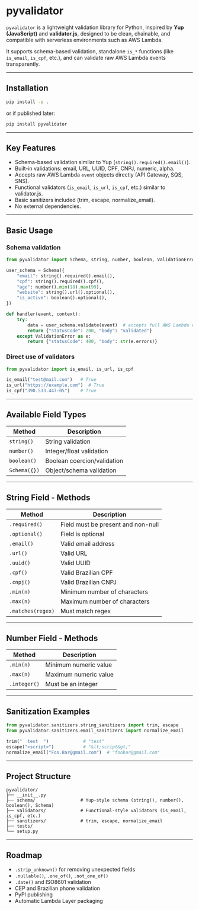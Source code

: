 # pyvalidator

`pyvalidator` is a lightweight validation library for Python, inspired by **Yup (JavaScript)** and **validator.js**, designed to be clean, chainable, and compatible with serverless environments such as AWS Lambda.

It supports schema-based validation, standalone `is_*` functions (like `is_email`, `is_cpf`, etc.), and can validate raw AWS Lambda events transparently.

---

## Installation

```bash
pip install -e .
```

or if published later:

```bash
pip install pyvalidator
```

---

## Key Features

* Schema-based validation similar to Yup (`string().required().email()`).
* Built-in validations: email, URL, UUID, CPF, CNPJ, numeric, alpha.
* Accepts raw AWS Lambda `event` objects directly (API Gateway, SQS, SNS).
* Functional validators (`is_email`, `is_url`, `is_cpf`, etc.) similar to validator.js.
* Basic sanitizers included (trim, escape, normalize_email).
* No external dependencies.

---

## Basic Usage

### Schema validation

```python
from pyvalidator import Schema, string, number, boolean, ValidationError

user_schema = Schema({
    "email": string().required().email(),
    "cpf": string().required().cpf(),
    "age": number().min(18).max(99),
    "website": string().url().optional(),
    "is_active": boolean().optional(),
})

def handler(event, context):
    try:
        data = user_schema.validate(event)  # accepts full AWS Lambda event
        return {"statusCode": 200, "body": "validated"}
    except ValidationError as e:
        return {"statusCode": 400, "body": str(e.errors)}
```

### Direct use of validators

```python
from pyvalidator import is_email, is_url, is_cpf

is_email("test@mail.com")   # True
is_url("https://example.com")  # True
is_cpf("390.533.447-05")    # True
```

---

## Available Field Types

| Method       | Description                 |
| ------------ | --------------------------- |
| `string()`   | String validation           |
| `number()`   | Integer/float validation    |
| `boolean()`  | Boolean coercion/validation |
| `Schema({})` | Object/schema validation    |

---

## String Field - Methods

| Method            | Description                        |
| ----------------- | ---------------------------------- |
| `.required()`     | Field must be present and non-null |
| `.optional()`     | Field is optional                  |
| `.email()`        | Valid email address                |
| `.url()`          | Valid URL                          |
| `.uuid()`         | Valid UUID                         |
| `.cpf()`          | Valid Brazilian CPF                |
| `.cnpj()`         | Valid Brazilian CNPJ               |
| `.min(n)`         | Minimum number of characters       |
| `.max(n)`         | Maximum number of characters       |
| `.matches(regex)` | Must match regex                   |

---

## Number Field - Methods

| Method       | Description           |
| ------------ | --------------------- |
| `.min(n)`    | Minimum numeric value |
| `.max(n)`    | Maximum numeric value |
| `.integer()` | Must be an integer    |

---

## Sanitization Examples

```python
from pyvalidator.sanitizers.string_sanitizers import trim, escape
from pyvalidator.sanitizers.email_sanitizers import normalize_email

trim("  test  ")             # "test"
escape("<script>")           # "&lt;script&gt;"
normalize_email("Foo.Bar@gmail.com")  # "foobar@gmail.com"
```

---

## Project Structure

```
pyvalidator/
├── __init__.py
├── schema/                 # Yup-style schema (string(), number(), boolean(), Schema)
├── validators/             # Functional-style validators (is_email, is_cpf, etc.)
├── sanitizers/             # trim, escape, normalize_email
├── tests/
└── setup.py
```

---

## Roadmap

* `.strip_unknown()` for removing unexpected fields
* `.nullable()`, `.one_of()`, `.not_one_of()`
* `.date()` and ISO8601 validation
* CEP and Brazilian phone validation
* PyPI publishing
* Automatic Lambda Layer packaging
